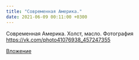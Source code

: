 ```yaml
---
title: "Современная Америка."
date: 2021-06-09 00:11:00 +0300
---
```


Современная Америка.
Холст, масло.
Фотография
https://vk.com/photo41076938_457247355

[Вложение](https://vk.com/photo41076938_457247355)
